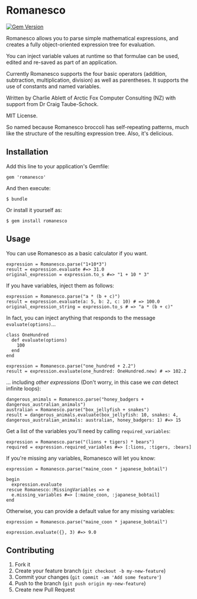 # Romanesco

[![Gem Version](https://badge.fury.io/rb/romanesco.svg)](http://badge.fury.io/rb/romanesco)

Romanesco allows you to parse simple mathematical expressions, and creates a fully object-oriented expression tree for evaluation.

You can inject variable values at runtime so that formulae can be used, edited and re-saved as part of an application. 

Currently Romanesco supports the four basic operators (addition, subtraction, multiplication, division) as well as parentheses. It supports the use of constants and named variables.

Written by Charlie Ablett of Arctic Fox Computer Consulting (NZ) with support from Dr Craig Taube-Schock.

MIT License.

So named because Romanesco broccoli has self-repeating patterns, much like the structure of the resulting expression tree. Also, it's delicious.

## Installation

Add this line to your application's Gemfile:

    gem 'romanesco'

And then execute:

    $ bundle

Or install it yourself as:

    $ gem install romanesco

## Usage

You can use Romanesco as a basic calculator if you want.

    expression = Romanesco.parse("1+10*3")
    result = expression.evaluate #=> 31.0
    original_expression = expression.to_s #=> "1 + 10 * 3"

If you have variables, inject them as follows:

    expression = Romanesco.parse("a * (b + c)")
    result = expression.evaluate(a: 5, b: 2, c: 10) # => 100.0
    original_expression_string = expression.to_s # => "a * (b + c)"
    
In fact, you can inject anything that responds to the message `evaluate(options)`...

    class OneHundred
      def evaluate(options)
        100
      end
    end

    expression = Romanesco.parse("one_hundred + 2.2")
    result = expression.evaluate(one_hundred: OneHundred.new) # => 102.2        
    
... including *other expressions* (Don't worry, in this case we *can* detect infinite loops):
    
    dangerous_animals = Romanesco.parse("honey_badgers + dangerous_australian_animals")
    australian = Romanesco.parse("box_jellyfish + snakes")
    result = dangerous_animals.evaluate(box_jellyfish: 10, snakes: 4, dangerous_australian_animals: australian, honey_badgers: 1) #=> 15    

Get a list of the variables you'll need by calling `required_variables`:

    expression = Romanesco.parse("(lions + tigers) * bears")
    required = expression.required_variables #=> [:lions, :tigers, :bears]
    
If you're missing any variables, Romanesco will let you know:

    expression = Romanesco.parse("maine_coon * japanese_bobtail")
     
    begin
      expression.evaluate
    rescue Romanesco::MissingVariables => e
      e.missing_variables #=> [:maine_coon, :japanese_bobtail]
    end
    
Otherwise, you can provide a default value for any missing variables:
    
    expression = Romanesco.parse("maine_coon * japanese_bobtail")
    
    expression.evaluate({}, 3) #=> 9.0
    
## Contributing

1. Fork it
2. Create your feature branch (`git checkout -b my-new-feature`)
3. Commit your changes (`git commit -am 'Add some feature'`)
4. Push to the branch (`git push origin my-new-feature`)
5. Create new Pull Request
